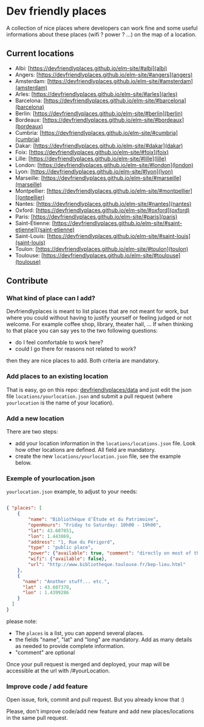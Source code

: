 Dev friendly places
===================
A collection of nice places where developers can work fine and some useful informations about these places (wifi ? power ? ...) on the map of a location.

Current locations
-----------------
- Albi: [https://devfriendlyplaces.github.io/elm-site/#albi](albi)
 - Angers: [https://devfriendlyplaces.github.io/elm-site/#angers](angers)
 - Amsterdam: [https://devfriendlyplaces.github.io/elm-site/#amsterdam](amsterdam)
 - Arles: [https://devfriendlyplaces.github.io/elm-site/#arles](arles)
 - Barcelona: [https://devfriendlyplaces.github.io/elm-site/#barcelona](barcelona)
 - Berlin: [https://devfriendlyplaces.github.io/elm-site/#berlin](berlin)
 - Bordeaux: [https://devfriendlyplaces.github.io/elm-site/#bordeaux](bordeaux)
 - Cumbria: [https://devfriendlyplaces.github.io/elm-site/#cumbria](cumbria)
 - Dakar: [https://devfriendlyplaces.github.io/elm-site/#dakar](dakar)
 - Foix: [https://devfriendlyplaces.github.io/elm-site/#foix](foix)
 - Lille: [https://devfriendlyplaces.github.io/elm-site/#lille](lille)
 - London: [https://devfriendlyplaces.github.io/elm-site/#london](london)
 - Lyon: [https://devfriendlyplaces.github.io/elm-site/#lyon](lyon)
 - Marseille: [https://devfriendlyplaces.github.io/elm-site/#marseille](marseille)
 - Montpellier: [https://devfriendlyplaces.github.io/elm-site/#montpellier][(ontpellier)
 - Nantes: [https://devfriendlyplaces.github.io/elm-site/#nantes](nantes)
 - Oxford: [https://devfriendlyplaces.github.io/elm-site/#oxford](oxford)
 - Paris: [https://devfriendlyplaces.github.io/elm-site/#paris](paris)
 - Saint-Étienne: [https://devfriendlyplaces.github.io/elm-site/#saint-etienne][(saint-etienne)
 - Saint-Louis: [https://devfriendlyplaces.github.io/elm-site/#saint-louis](saint-louis)
 - Toulon: [https://devfriendlyplaces.github.io/elm-site/#toulon](toulon)
 - Toulouse: [https://devfriendlyplaces.github.io/elm-site/#toulouse](toulouse)

Contribute
----------
### What kind of place can I add?
Devfriendlyplaces is meant to list places that are not meant for work, but where you could without having to justify yourself or feeling judged or not welcome.
For example coffee shop, library, theater hall, ...
If when thinking to that place you can say yes to the two following questions:

* do I feel comfortable to work here?
* could I go there for reasons not related to work?

then they are nice places to add. Both criteria are mandatory.

### Add places to an existing location
That is easy, go on this repo: [devfriendlyplaces/data](https://github.com/devfriendlyplaces/data) and just edit the json file `locations/yourlocation.json` and submit a pull request (where `yourlocation` is the name of your location).

### Add a new location
There are two steps:

* add your location information in the `locations/locations.json` file. Look how other locations are defined. All field are mandatory.
* create the new `locations/yourlocation.json` file, see the example below.

### Exemple of yourlocation.json
``yourlocation.json`` example, to adjust to your needs:

```json

{ "places": [
    {
        "name": "Bibliothèque d’Étude et du Patrimoine",
        "openHours": "Friday to Saturday: 10h00 - 19h00",
        "lat": 43.607851,
        "lon": 1.443869,
        "address": "1, Rue du Périgord",
        "type" : "public place",
        "power": {"available": true, "comment": "directly on most of the tables"},
        "wifi": {"available": false},
        "url": "http://www.bibliotheque.toulouse.fr/bep-lieu.html"
    },
    {
      "name": "Another stuff... etc.",
      "lat" : 43.607378,
      "lon" : 1.4399286
    }
  ]
}

```

please note:

* The ``places`` is a list, you can append several places.
* the fields "name", "lat" and "long" are mandatory. Add as many details as needed to provide complete information.
* "comment" are optional

Once your pull request is merged and deployed, your map will be accessible at the url with /#yourLocation.


### Improve code / add feature
Open issue, fork, commit and pull request. But you already know that :)

Please, don't improve code/add new feature and add new places/locations in the same pull request.
